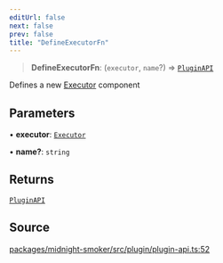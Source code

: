 ```yaml
---
editUrl: false
next: false
prev: false
title: "DefineExecutorFn"
---
```


> **DefineExecutorFn**: (`executor`, `name`?) => [`PluginAPI`](/api/midnight-smoker/midnight-smoker/plugin/interfaces/pluginapi/)

Defines a new [Executor](/api/midnight-smoker/midnight-smoker/executor/index/) component

## Parameters

• **executor**: [`Executor`](/api/midnight-smoker/midnight-smoker/executor/type-aliases/executor/)

• **name?**: `string`

## Returns

[`PluginAPI`](/api/midnight-smoker/midnight-smoker/plugin/interfaces/pluginapi/)

## Source

[packages/midnight-smoker/src/plugin/plugin-api.ts:52](https://github.com/boneskull/midnight-smoker/blob/417858b/packages/midnight-smoker/src/plugin/plugin-api.ts#L52)
